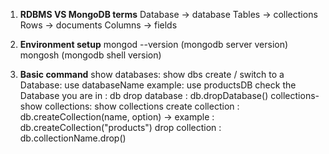 1. **RDBMS VS MongoDB terms**
Database → database
Tables → collections
Rows →  documents
Columns  → fields

2. **Environment setup**
mongod --version (mongodb server version)
mongosh  (mongodb shell version)

3. **Basic command**
show databases: show dbs
create / switch to a Database: use databaseName example: use productsDB
check the Database you are in : db 
drop database : db.dropDatabase()
collections-
show collections: show collections
create collection : db.createCollection(name, option)  -> example : db.createCollection("products")
drop collection : db.collectionName.drop()


